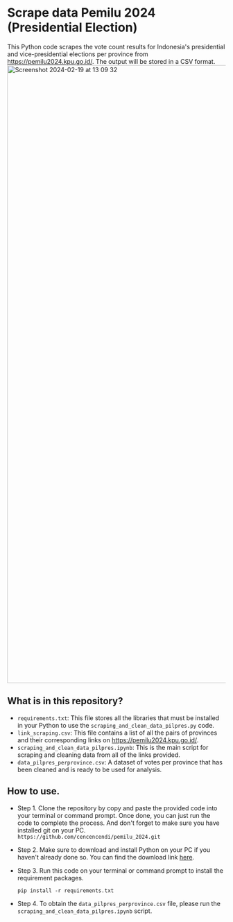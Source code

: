 # Scrape data Pemilu 2024 (Presidential Election)
This Python code scrapes the vote count results for Indonesia's presidential and vice-presidential elections per province from https://pemilu2024.kpu.go.id/. The output will be stored in a CSV format.
<img width="1425" alt="Screenshot 2024-02-19 at 13 09 32" src="https://github.com/cencencendi/pemilu_2024/assets/85205431/71e262b8-521d-477c-bcb3-0b5d6ba765d8">

## What is in this repository?
* `requirements.txt`: This file stores all the libraries that must be installed in your Python to use the `scraping_and_clean_data_pilpres.py` code.
* `link_scraping.csv`: This file contains a list of all the pairs of provinces and their corresponding links on https://pemilu2024.kpu.go.id/.
* `scraping_and_clean_data_pilpres.ipynb`: This is the main script for scraping and cleaning data from all of the links provided.
* `data_pilpres_perprovince.csv`: A dataset of votes per province that has been cleaned and is ready to be used for analysis.

## How to use.
* Step 1.
  Clone the repository by copy and paste the provided code into your terminal or command prompt. Once done, you can just run the code to complete the process. And don't forget to make sure you have installed git on your PC.
  `https://github.com/cencencendi/pemilu_2024.git`
* Step 2.
  Make sure to download and install Python on your PC if you haven't already done so. You can find the download link [here](https://www.python.org/).
* Step 3.
  Run this code on your terminal or command prompt to install the requirement packages.
  
  `pip install -r requirements.txt`
* Step 4.
  To obtain the `data_pilpres_perprovince.csv` file, please run the `scraping_and_clean_data_pilpres.ipynb` script.

